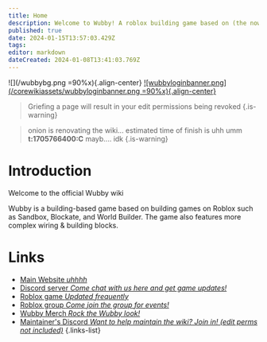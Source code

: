 ```yaml
---
title: Home
description: Welcome to Wubby! A roblox building game based on (the now content deleted) World Builder.
published: true
date: 2024-01-15T13:57:03.429Z
tags: 
editor: markdown
dateCreated: 2024-01-08T13:41:03.769Z
---
```


![](/wubbybg.png =90%x){.align-center}
[![wubbyloginbanner.png](/corewikiassets/wubbyloginbanner.png =90%x){.align-center}](https://snipp.dev/WubbyWikiLogin)

> Griefing a page will result in your edit permissions being revoked
{.is-warning}

> onion is renovating the wiki... estimated time of finish is uhh umm **t:1705766400:C** mayb.... idk
{.is-warning}

# <i class="fa-regular fa-hand-wave"></i> Introduction

Welcome to the official Wubby wiki

Wubby is a building-based game based on building games on Roblox such as Sandbox, Blockate, and World Builder. The game also features more complex wiring & building blocks.

# <i class="fa-duotone fa-link-simple"></i> Links
- [<i class="fa-solid fa-globe"></i> Main Website *uhhhh*](https://wubbygame.com/)
- [<i class="fa-brands fa-discord"></i> Discord server *Come chat with us here and get game updates!*](https://discord.gg/YHtthk2dYX)
- [Roblox game *Updated frequently*](https://www.roblox.com/games/12519560096/Wubby)
- [<i class="fa-solid fa-user-group"></i> Roblox group *Come join the group for events!*](https://www.roblox.com/groups/16993480)
- [<i class="fa-solid fa-shirt"></i> Wubby Merch *Rock the Wubby look!*](https://www.roblox.com/catalog?Category=1&CreatorName=Wubby%20Fan%20Club&CreatorType=Group&salesTypeFilter=1)
- [Maintainer's Discord *Want to help maintain the wiki? Join in! (edit perms not included)*](https://discord.gg/BYHtV6ZD7F)
{.links-list}